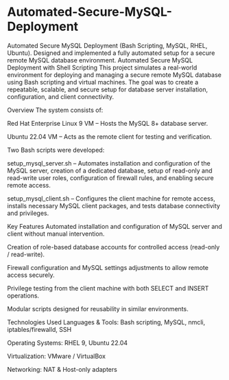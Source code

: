 # Automated-Secure-MySQL-Deployment
Automated Secure MySQL Deployment (Bash Scripting, MySQL, RHEL, Ubuntu). Designed and implemented a fully automated setup for a secure remote MySQL database environment.
Automated Secure MySQL Deployment with Shell Scripting
This project simulates a real-world environment for deploying and managing a secure remote MySQL database using Bash scripting and virtual machines. The goal was to create a repeatable, scalable, and secure setup for database server installation, configuration, and client connectivity.

Overview
The system consists of:

Red Hat Enterprise Linux 9 VM – Hosts the MySQL 8+ database server.

Ubuntu 22.04 VM – Acts as the remote client for testing and verification.

Two Bash scripts were developed:

setup_mysql_server.sh – Automates installation and configuration of the MySQL server, creation of a dedicated database, setup of read-only and read-write user roles, configuration of firewall rules, and enabling secure remote access.

setup_mysql_client.sh – Configures the client machine for remote access, installs necessary MySQL client packages, and tests database connectivity and privileges.

Key Features
Automated installation and configuration of MySQL server and client without manual intervention.

Creation of role-based database accounts for controlled access (read-only / read-write).

Firewall configuration and MySQL settings adjustments to allow remote access securely.

Privilege testing from the client machine with both SELECT and INSERT operations.

Modular scripts designed for reusability in similar environments.

Technologies Used
Languages & Tools: Bash scripting, MySQL, nmcli, iptables/firewalld, SSH

Operating Systems: RHEL 9, Ubuntu 22.04

Virtualization: VMware / VirtualBox

Networking: NAT & Host-only adapters
